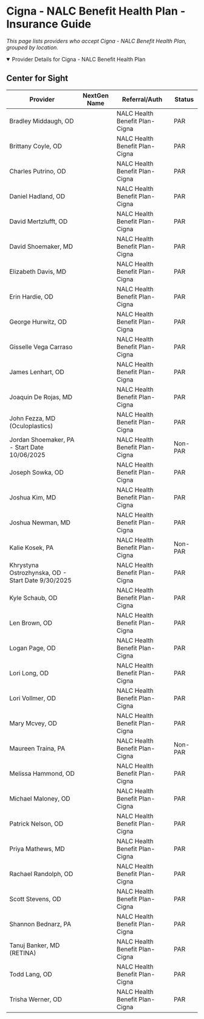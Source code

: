 # Cigna - NALC Benefit Health Plan - Insurance Guide

*This page lists providers who accept Cigna - NALC Benefit Health Plan, grouped by location.*

<details open><summary>Provider Details for Cigna - NALC Benefit Health Plan</summary>

## Center for Sight

| Provider | NextGen Name | Referral/Auth | Status |
|----------|-------------|--------------|--------|
| Bradley Middaugh, OD |  | NALC Health Benefit Plan- Cigna | PAR |
| Brittany Coyle, OD |  | NALC Health Benefit Plan- Cigna | PAR |
| Charles Putrino, OD |  | NALC Health Benefit Plan- Cigna | PAR |
| Daniel Hadland, OD |  | NALC Health Benefit Plan- Cigna | PAR |
| David Mertzlufft, OD |  | NALC Health Benefit Plan- Cigna | PAR |
| David Shoemaker, MD |  | NALC Health Benefit Plan- Cigna | PAR |
| Elizabeth Davis, MD |  | NALC Health Benefit Plan- Cigna | PAR |
| Erin Hardie, OD |  | NALC Health Benefit Plan- Cigna | PAR |
| George Hurwitz, OD |  | NALC Health Benefit Plan- Cigna | PAR |
| Gisselle Vega Carraso |  | NALC Health Benefit Plan- Cigna | PAR |
| James Lenhart, OD |  | NALC Health Benefit Plan- Cigna | PAR |
| Joaquin De Rojas, MD |  | NALC Health Benefit Plan- Cigna | PAR |
| John Fezza, MD (Oculoplastics) |  | NALC Health Benefit Plan- Cigna | PAR |
| Jordan Shoemaker, PA - Start Date 10/06/2025 |  | NALC Health Benefit Plan- Cigna | Non-PAR |
| Joseph Sowka, OD |  | NALC Health Benefit Plan- Cigna | PAR |
| Joshua Kim, MD |  | NALC Health Benefit Plan- Cigna | PAR |
| Joshua Newman, MD |  | NALC Health Benefit Plan- Cigna | PAR |
| Kalie Kosek, PA |  | NALC Health Benefit Plan- Cigna | Non-PAR |
| Khrystyna Ostrozhynska, OD - Start Date 9/30/2025 |  | NALC Health Benefit Plan- Cigna | PAR |
| Kyle Schaub, OD |  | NALC Health Benefit Plan- Cigna | PAR |
| Len Brown, OD |  | NALC Health Benefit Plan- Cigna | PAR |
| Logan Page, OD |  | NALC Health Benefit Plan- Cigna | PAR |
| Lori Long, OD |  | NALC Health Benefit Plan- Cigna | PAR |
| Lori Vollmer, OD |  | NALC Health Benefit Plan- Cigna | PAR |
| Mary Mcvey, OD |  | NALC Health Benefit Plan- Cigna | PAR |
| Maureen Traina, PA |  | NALC Health Benefit Plan- Cigna | Non-PAR |
| Melissa Hammond, OD |  | NALC Health Benefit Plan- Cigna | PAR |
| Michael Maloney, OD |  | NALC Health Benefit Plan- Cigna | PAR |
| Patrick Nelson, OD |  | NALC Health Benefit Plan- Cigna | PAR |
| Priya Mathews, MD |  | NALC Health Benefit Plan- Cigna | PAR |
| Rachael Randolph, OD |  | NALC Health Benefit Plan- Cigna | PAR |
| Scott Stevens, OD |  | NALC Health Benefit Plan- Cigna | PAR |
| Shannon Bednarz, PA |  | NALC Health Benefit Plan- Cigna | PAR |
| Tanuj Banker, MD (RETINA) |  | NALC Health Benefit Plan- Cigna | PAR |
| Todd Lang, OD |  | NALC Health Benefit Plan- Cigna | PAR |
| Trisha Werner, OD |  | NALC Health Benefit Plan- Cigna | PAR |

</details>

